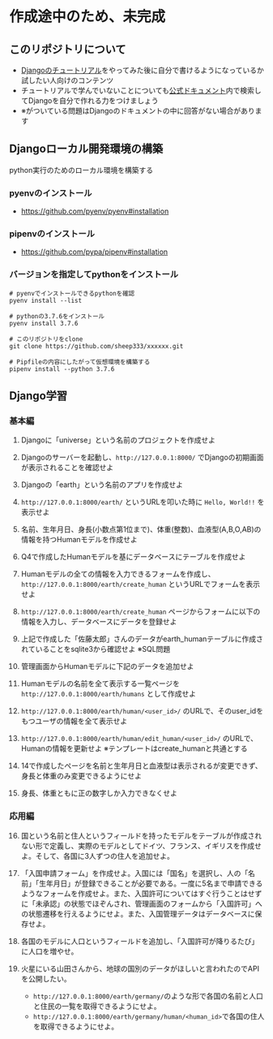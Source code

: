 # 作成途中のため、未完成

## このリポジトリについて
- [Djangoのチュートリアル](https://docs.djangoproject.com/ja/3.0/intro/tutorial01/)をやってみた後に自分で書けるようになっているか試したい人向けのコンテンツ
- チュートリアルで学んでいないことについても[公式ドキュメント](https://docs.djangoproject.com/ja/3.0/)内で検索してDjangoを自分で作れる力をつけましょう
- ※がついている問題はDjangoのドキュメントの中に回答がない場合があります

## Djangoローカル開発環境の構築
python実行のためのローカル環境を構築する

### pyenvのインストール
- https://github.com/pyenv/pyenv#installation

### pipenvのインストール
- https://github.com/pypa/pipenv#installation

### バージョンを指定してpythonをインストール

```
# pyenvでインストールできるpythonを確認
pyenv install --list

# pythonの3.7.6をインストール
pyenv install 3.7.6

# このリポジトリをclone
git clone https://github.com/sheep333/xxxxxx.git

# Pipfileの内容にしたがって仮想環境を構築する
pipenv install --python 3.7.6
```

## Django学習

### 基本編

1. Djangoに「universe」という名前のプロジェクトを作成せよ

2. Djangoのサーバーを起動し、`http://127.0.0.1:8000/` でDjangoの初期画面が表示されることを確認せよ

3. Djangoの「earth」という名前のアプリを作成せよ

4. `http://127.0.0.1:8000/earth/` というURLを叩いた時に `Hello, World!!` を表示せよ

5. 名前、生年月日、身長(小数点第1位まで)、体重(整数)、血液型(A,B,O,AB)の情報を持つHumanモデルを作成せよ

6. Q4で作成したHumanモデルを基にデータベースにテーブルを作成せよ

7. Humanモデルの全ての情報を入力できるフォームを作成し、`http://127.0.0.1:8000/earth/create_human` というURLでフォームを表示せよ

8.  `http://127.0.0.1:8000/earth/create_human` ページからフォームに以下の情報を入力し、データベースにデータを登録せよ

9.  上記で作成した「佐藤太郎」さんのデータがearth_humanテーブルに作成されていることをsqlite3から確認せよ ※SQL問題

10. 管理画面からHumanモデルに下記のデータを追加せよ

11. Humanモデルの名前を全て表示する一覧ページを `http://127.0.0.1:8000/earth/humans` として作成せよ

12. `http://127.0.0.1:8000/earth/human/<user_id>/` のURLで、そのuser_idをもつユーザの情報を全て表示せよ

13. `http://127.0.0.1:8000/earth/human/edit_human/<user_id>/` のURLで、Humanの情報を更新せよ
    ※テンプレートはcreate_humanと共通とする

14. 14で作成したページを名前と生年月日と血液型は表示されるが変更できず、身長と体重のみ変更できるようにせよ

15. 身長、体重ともに正の数字しか入力できなくせよ

### 応用編

16. 国という名前と住人というフィールドを持ったモデルをテーブルが作成されない形で定義し、実際のモデルとしてドイツ、フランス、イギリスを作成せよ。そして、各国に3人ずつの住人を追加せよ。

17. 「入国申請フォーム」を作成せよ。入国には「国名」を選択し、人の「名前」「生年月日」が登録できることが必要である。一度に5名まで申請できるようなフォームを作成せよ。また、入国許可についてはすぐ行うことはせずに「未承認」の状態でほぞんされ、管理画面のフォームから「入国許可」への状態遷移を行えるようにせよ。また、入国管理データはデータベースに保存せよ。

18. 各国のモデルに人口というフィールドを追加し、「入国許可が降りるたび」に人口を増やせ。

19. 火星にいる山田さんから、地球の国別のデータがほしいと言われたのでAPIを公開したい。
    - `http://127.0.0.1:8000/earth/germany/`のような形で各国の名前と人口と住民の一覧を取得できるようにせよ。
    - `http://127.0.0.1:8000/earth/germany/human/<human_id>`で各国の住人を取得できるようにせよ。
